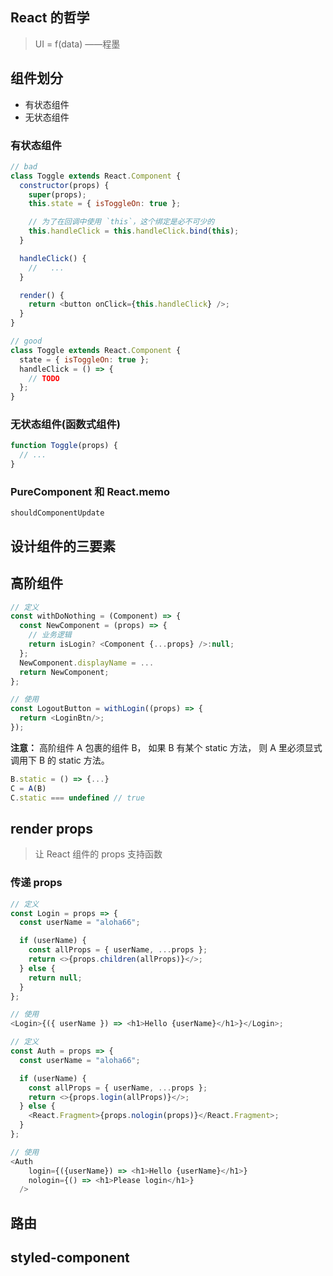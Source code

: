 ## React 的哲学

> UI = f(data) ——程墨

## 组件划分

- 有状态组件
- 无状态组件

### 有状态组件

```js
// bad
class Toggle extends React.Component {
  constructor(props) {
    super(props);
    this.state = { isToggleOn: true };

    // 为了在回调中使用 `this`，这个绑定是必不可少的
    this.handleClick = this.handleClick.bind(this);
  }

  handleClick() {
    //   ...
  }

  render() {
    return <button onClick={this.handleClick} />;
  }
}
```

```js
// good
class Toggle extends React.Component {
  state = { isToggleOn: true };
  handleClick = () => {
    // TODO
  };
}
```

### 无状态组件(函数式组件)

```js
function Toggle(props) {
  // ...
}
```

### PureComponent 和 React.memo

`shouldComponentUpdate`

## 设计组件的三要素

## 高阶组件

```js
// 定义
const withDoNothing = (Component) => {
  const NewComponent = (props) => {
    // 业务逻辑
    return isLogin? <Component {...props} />:null;
  };
  NewComponent.displayName = ...
  return NewComponent;
};

// 使用
const LogoutButton = withLogin((props) => {
  return <LoginBtn/>;
});
```

**注意：** 高阶组件 A 包裹的组件 B， 如果 B 有某个 static 方法， 则 A 里必须显式调用下 B 的 static 方法。

```js
B.static = () => {...}
C = A(B)
C.static === undefined // true
```

## render props

> 让 React 组件的 props 支持函数

### 传递 props

```js
// 定义
const Login = props => {
  const userName = "aloha66";

  if (userName) {
    const allProps = { userName, ...props };
    return <>{props.children(allProps)}</>;
  } else {
    return null;
  }
};

// 使用
<Login>{({ userName }) => <h1>Hello {userName}</h1>}</Login>;
```

```js
// 定义
const Auth = props => {
  const userName = "aloha66";

  if (userName) {
    const allProps = { userName, ...props };
    return <>{props.login(allProps)}</>;
  } else {
    <React.Fragment>{props.nologin(props)}</React.Fragment>;
  }
};

// 使用
<Auth
    login={({userName}) => <h1>Hello {userName}</h1>}
    nologin={() => <h1>Please login</h1>}
  />
```

## 路由

## styled-component